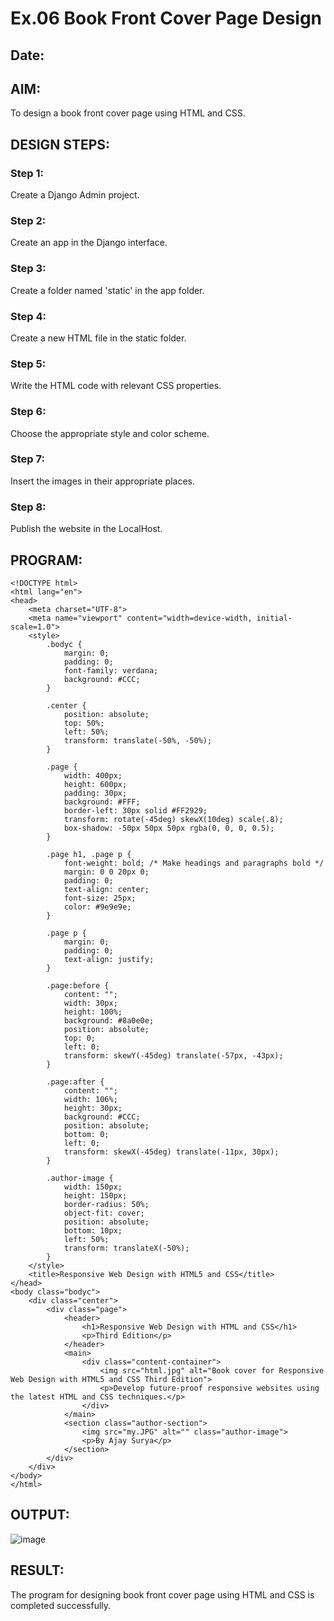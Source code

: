 # Ex.06 Book Front Cover Page Design
## Date:

## AIM:
To design a book front cover page using HTML and CSS.

## DESIGN STEPS:

### Step 1:
Create a Django Admin project.

### Step 2:
Create an app in the Django interface.

### Step 3:
Create a folder named 'static' in the app folder.

### Step 4:
Create a new HTML file in the static folder.

### Step 5:
Write the HTML code with relevant CSS properties.

### Step 6:
Choose the appropriate style and color scheme.

### Step 7:
Insert the images in their appropriate places.

### Step 8:
Publish the website in the LocalHost.

## PROGRAM:
```
<!DOCTYPE html>
<html lang="en">
<head>
    <meta charset="UTF-8">
    <meta name="viewport" content="width=device-width, initial-scale=1.0">
    <style>
        .bodyc {
            margin: 0;
            padding: 0;
            font-family: verdana;
            background: #CCC;
        }

        .center {
            position: absolute;
            top: 50%;
            left: 50%;
            transform: translate(-50%, -50%);
        }

        .page {
            width: 400px;
            height: 600px;
            padding: 30px;
            background: #FFF;
            border-left: 30px solid #FF2929;
            transform: rotate(-45deg) skewX(10deg) scale(.8);
            box-shadow: -50px 50px 50px rgba(0, 0, 0, 0.5);
        }

        .page h1, .page p {
            font-weight: bold; /* Make headings and paragraphs bold */
            margin: 0 0 20px 0;
            padding: 0;
            text-align: center;
            font-size: 25px;
            color: #9e9e9e;
        }

        .page p {
            margin: 0;
            padding: 0;
            text-align: justify;
        }

        .page:before {
            content: "";
            width: 30px;
            height: 100%;
            background: #8a0e0e;
            position: absolute;
            top: 0;
            left: 0;
            transform: skewY(-45deg) translate(-57px, -43px);
        }

        .page:after {
            content: "";
            width: 106%;
            height: 30px;
            background: #CCC;
            position: absolute;
            bottom: 0;
            left: 0;
            transform: skewX(-45deg) translate(-11px, 30px);
        }

        .author-image {
            width: 150px;
            height: 150px;
            border-radius: 50%;
            object-fit: cover;
            position: absolute;
            bottom: 10px;
            left: 50%;
            transform: translateX(-50%);
        }
    </style>
    <title>Responsive Web Design with HTML5 and CSS</title>
</head>
<body class="bodyc">
    <div class="center">
        <div class="page">
            <header>
                <h1>Responsive Web Design with HTML and CSS</h1>
                <p>Third Edition</p>
            </header>
            <main>
                <div class="content-container">
                    <img src="html.jpg" alt="Book cover for Responsive Web Design with HTML5 and CSS Third Edition">
                    <p>Develop future-proof responsive websites using the latest HTML and CSS techniques.</p>
                </div>
            </main>
            <section class="author-section">
                <img src="my.JPG" alt="" class="author-image">
                <p>By Ajay Surya</p>
            </section>
        </div>
    </div>
</body>
</html>

```
## OUTPUT:
![image](https://github.com/AjaysuryaS/cover/assets/114158396/6ce35d38-2cc4-491e-a029-c618933971b3)


## RESULT:
The program for designing book front cover page using HTML and CSS is completed successfully.
